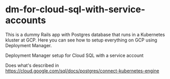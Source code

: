 # dm-for-cloud-sql-with-service-accounts

This is a dummy Rails app with Postgres database that runs in a Kubernetes kluster at GCP.
Here you can see how to setup everything on GCP using Deployment Manager.



Deployment Manager setup for Cloud SQL with a service account

Does what's described in https://cloud.google.com/sql/docs/postgres/connect-kubernetes-engine

